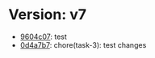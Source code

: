 # Version: v7

* [9604c07](https://github.com/VictoriaSko/unit-demo-cra/commit/9604c079b724c64831e1da73a28c74b64f4a1645): test
* [0d4a7b7](https://github.com/VictoriaSko/unit-demo-cra/commit/0d4a7b782e908822495b78ee871b4a3ed0436516): chore(task-3): test changes
